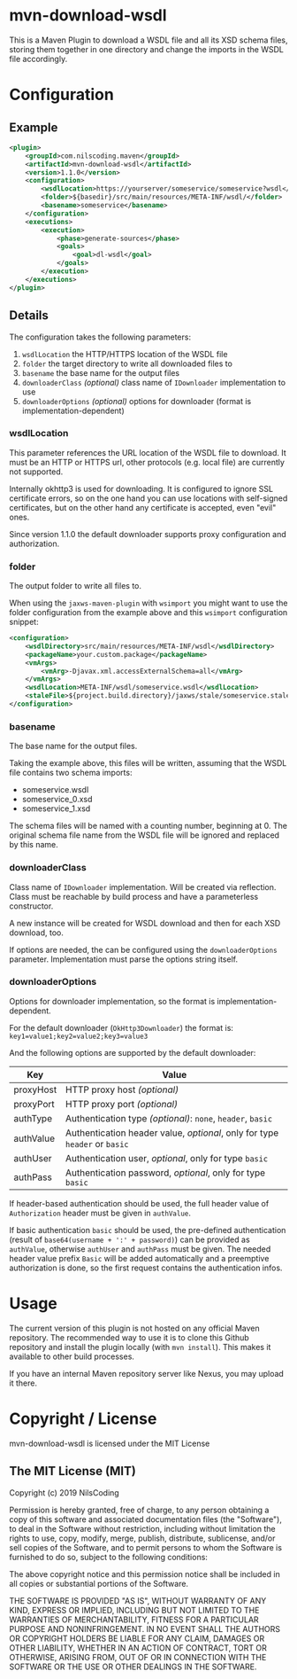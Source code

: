 # mvn-download-wsdl

This is a Maven Plugin to download a WSDL file and all its XSD schema files, storing them together in one directory and change the imports in the WSDL file accordingly.

# Configuration

## Example

```xml
<plugin>
    <groupId>com.nilscoding.maven</groupId>
    <artifactId>mvn-download-wsdl</artifactId>
    <version>1.1.0</version>
    <configuration>
        <wsdlLocation>https://yourserver/someservice/someservice?wsdl</wsdlLocation>
        <folder>${basedir}/src/main/resources/META-INF/wsdl/</folder>
        <basename>someservice</basename>
    </configuration>
    <executions>
        <execution>
            <phase>generate-sources</phase>
            <goals>
                <goal>dl-wsdl</goal>
            </goals>
        </execution>
    </executions>
</plugin>
```

## Details

The configuration takes the following parameters:
1. `wsdlLocation` the HTTP/HTTPS location of the WSDL file
2. `folder` the target directory to write all downloaded files to
3. `basename` the base name for the output files
4. `downloaderClass` _(optional)_ class name of `IDownloader` implementation to use
5. `downloaderOptions` _(optional)_ options for downloader (format is implementation-dependent)

### wsdlLocation

This parameter references the URL location of the WSDL file to download. It must be an HTTP or HTTPS url, other protocols (e.g. local file) are currently not supported.

Internally okhttp3 is used for downloading. It is configured to ignore SSL certificate errors, so on the one hand you can use locations with self-signed certificates, but on the other hand any certificate is accepted, even "evil" ones.

Since version 1.1.0 the default downloader supports proxy configuration and authorization.

### folder

The output folder to write all files to.

When using the `jaxws-maven-plugin` with `wsimport` you might want to use the folder configuration from the example above and this `wsimport` configuration snippet:

```xml
<configuration>
    <wsdlDirectory>src/main/resources/META-INF/wsdl</wsdlDirectory>
    <packageName>your.custom.package</packageName>
    <vmArgs>
        <vmArg>-Djavax.xml.accessExternalSchema=all</vmArg>
    </vmArgs>
    <wsdlLocation>META-INF/wsdl/someservice.wsdl</wsdlLocation>
    <staleFile>${project.build.directory}/jaxws/stale/someservice.stale</staleFile>
</configuration>
```

### basename

The base name for the output files.

Taking the example above, this files will be written, assuming that the WSDL file contains two schema imports:
* someservice.wsdl
* someservice_0.xsd
* someservice_1.xsd

The schema files will be named with a counting number, beginning at 0. The original schema file name from the WSDL file will be ignored and replaced by this name.

### downloaderClass

Class name of `IDownloader` implementation. Will be created via reflection. Class must be reachable by build process and have a parameterless constructor.

A new instance will be created for WSDL download and then for each XSD download, too.

If options are needed, the can be configured using the `downloaderOptions` parameter. Implementation must parse the options string itself.

### downloaderOptions

Options for downloader implementation, so the format is implementation-dependent.

For the default downloader (`OkHttp3Downloader`) the format is:
`key1=value1;key2=value2;key3=value3`

And the following options are supported by the default downloader:

| Key       | Value                                                                      |
|-----------|----------------------------------------------------------------------------|
| proxyHost | HTTP proxy host _(optional)_                                               |
| proxyPort | HTTP proxy port _(optional)_                                               |
| authType  | Authentication type _(optional)_: `none`, `header`, `basic`                |
| authValue | Authentication header value, _optional_, only for type `header` or `basic` |
| authUser  | Authentication user, _optional_, only for type `basic`                     |
| authPass  | Authentication password, _optional_, only for type `basic`                 |

If header-based authentication should be used, the full header value of `Authorization` header must be given in `authValue`.

If basic authentication `basic` should be used, the pre-defined authentication (result of `base64(username + ':' + password)`) can be provided as `authValue`, otherwise `authUser` and `authPass` must be given. The needed header value prefix `Basic` will be added automatically and a preemptive authorization is done, so the first request contains the authentication infos.

# Usage

The current version of this plugin is not hosted on any official Maven repository. The recommended way to use it is to clone this Github repository and install the plugin locally (with `mvn install`). This makes it available to other build processes.

If you have an internal Maven repository server like Nexus, you may upload it there.

# Copyright / License

mvn-download-wsdl is licensed under the MIT License

## The MIT License (MIT)

Copyright (c) 2019 NilsCoding

Permission is hereby granted, free of charge, to any person obtaining a copy
of this software and associated documentation files (the "Software"), to deal
in the Software without restriction, including without limitation the rights
to use, copy, modify, merge, publish, distribute, sublicense, and/or sell
copies of the Software, and to permit persons to whom the Software is
furnished to do so, subject to the following conditions:

The above copyright notice and this permission notice shall be included in all
copies or substantial portions of the Software.

THE SOFTWARE IS PROVIDED "AS IS", WITHOUT WARRANTY OF ANY KIND, EXPRESS OR
IMPLIED, INCLUDING BUT NOT LIMITED TO THE WARRANTIES OF MERCHANTABILITY,
FITNESS FOR A PARTICULAR PURPOSE AND NONINFRINGEMENT. IN NO EVENT SHALL THE
AUTHORS OR COPYRIGHT HOLDERS BE LIABLE FOR ANY CLAIM, DAMAGES OR OTHER
LIABILITY, WHETHER IN AN ACTION OF CONTRACT, TORT OR OTHERWISE, ARISING FROM,
OUT OF OR IN CONNECTION WITH THE SOFTWARE OR THE USE OR OTHER DEALINGS IN THE
SOFTWARE.
